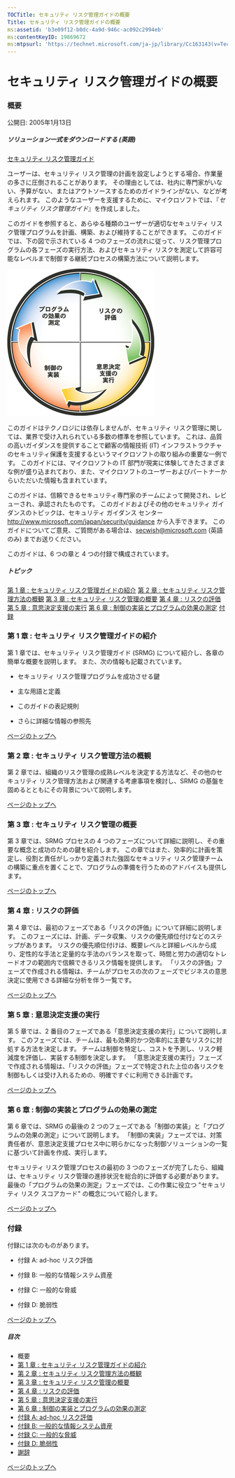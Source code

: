 ```yaml
---
TOCTitle: セキュリティ リスク管理ガイドの概要
Title: セキュリティ リスク管理ガイドの概要
ms:assetid: 'b3e09f12-b0dc-4a9d-946c-ac092c2994eb'
ms:contentKeyID: 19869672
ms:mtpsurl: 'https://technet.microsoft.com/ja-jp/library/Cc163143(v=TechNet.10)'
---
```


セキュリティ リスク管理ガイドの概要
===================================

### 概要

公開日: 2005年1月13日

##### **ソリューション一式をダウンロードする** (英語)

[セキュリティ リスク管理ガイド](http://go.microsoft.com/fwlink/?linkid=32050)

ユーザーは、セキュリティ リスク管理の計画を設定しようとする場合、作業量の多さに圧倒されることがあります。 その理由としては、社内に専門家がいない、予算がない、またはアウトソースするためのガイドラインがない、などが考えられます。 このようなユーザーを支援するために、マイクロソフトでは、『*セキュリティ リスク管理ガイド*』を作成しました。 

このガイドを参照すると、あらゆる種類のユーザーが適切なセキュリティ リスク管理プログラムを計画、構築、および維持することができます。 このガイドでは、下の図で示されている 4 つのフェーズの流れに従って、リスク管理プログラムの各フェーズの実行方法、およびセキュリティ リスクを測定して許容可能なレベルまで制御する継続プロセスの構築方法について説明します。

![](images/Cc163143.Overvi01(ja-jp,TechNet.10).gif)

このガイドはテクノロジには依存しませんが、セキュリティ リスク管理に関しては、業界で受け入れられている多数の標準を参照しています。 これは、品質の高いガイダンスを提供することで顧客の情報技術 (IT) インフラストラクチャのセキュリティ保護を支援するというマイクロソフトの取り組みの重要な一例です。 このガイドには、マイクロソフトの IT 部門が現実に体験してきたさまざまな例が盛り込まれており、また、マイクロソフトのユーザーおよびパートナーからいただいた情報も含まれています。

このガイドは、信頼できるセキュリティ専門家のチームによって開発され、レビューされ、承認されたものです。 このガイドおよびその他のセキュリティ ガイダンスのトピックは、セキュリティ ガイダンス センター <http://www.microsoft.com/japan/security/guidance> から入手できます。 このガイドについてご意見、ご質問がある場合は、[secwish@microsoft.com](mailto:secwish@microsoft.com?subject=microsoft%20identity%20and%20access%20management%20series) (英語のみ) までお送りください。  

このガイドは、6 つの章と 4 つの付録で構成されています。

##### トピック

[](#egaa)[第 1 章 : セキュリティ リスク管理ガイドの紹介](#egaa)
[](#efaa)[第 2 章 : セキュリティ リスク管理方法の概観](#efaa)
[](#eeaa)[第 3 章 : セキュリティ リスク管理の概要](#eeaa)
[](#edaa)[第 4 章 : リスクの評価](#edaa)
[](#ecaa)[第 5 章 : 意思決定支援の実行](#ecaa)
[](#ebaa)[第 6 章 : 制御の実装とプログラムの効果の測定](#ebaa)
[](#eaaa)[付録](#eaaa)

### 第 1 章 : セキュリティ リスク管理ガイドの紹介

第 1 章では、セキュリティ リスク管理ガイド (SRMG) について紹介し、各章の簡単な概要を説明します。 また、次の情報も記載されています。

-   セキュリティ リスク管理プログラムを成功させる鍵

-   主な用語と定義

-   このガイドの表記規則

-   さらに詳細な情報の参照先

[](#mainsection)[ページのトップへ](#mainsection)

### 第 2 章 : セキュリティ リスク管理方法の概観

第 2 章では、組織のリスク管理の成熟レベルを決定する方法など、その他のセキュリティ リスク管理方法および関連する考慮事項を検討し、SRMG の基盤を固めるとともにその背景について説明します。

[](#mainsection)[ページのトップへ](#mainsection)

### 第 3 章 : セキュリティ リスク管理の概要

第 3 章では、SRMG プロセスの 4 つのフェーズについて詳細に説明し、その重要な概念と成功のための鍵を紹介します。 この章ではまた、効率的に計画を策定し、役割と責任がしっかり定義された強固なセキュリティ リスク管理チームの構築に重点を置くことで、プログラムの準備を行うためのアドバイスも提供します。

[](#mainsection)[ページのトップへ](#mainsection)

### 第 4 章 : リスクの評価

第 4 章では、最初のフェーズである「リスクの評価」について詳細に説明します。 このフェーズには、計画、データ収集、リスクの優先順位付けなどのステップがあります。 リスクの優先順位付けは、概要レベルと詳細レベルから成り、定性的な手法と定量的な手法のバランスを取って、時間と労力の適切なトレードオフの範囲内で信頼できるリスク情報を提供します。 「リスクの評価」フェーズで作成される情報は、チームがプロセスの次のフェーズでビジネスの意思決定に使用できる詳細な分析を伴う一覧です。

[](#mainsection)[ページのトップへ](#mainsection)

### 第 5 章 : 意思決定支援の実行

第 5 章では、2 番目のフェーズである「意思決定支援の実行」について説明します。 このフェーズでは、チームは、最も効果的かつ効率的に主要なリスクに対処する方法を決定します。 チームは制御を特定し、コストを予測し、リスク軽減度を評価し、実装する制御を決定します。 「意思決定支援の実行」フェーズで作成される情報は、「リスクの評価」フェーズで特定された上位の各リスクを制御もしくは受け入れるための、明確ですぐに利用できる計画です。

[](#mainsection)[ページのトップへ](#mainsection)

### 第 6 章 : 制御の実装とプログラムの効果の測定

第 6 章では、SRMG の最後の 2 つのフェーズである「制御の実装」と「プログラムの効果の測定」について説明します。 「制御の実装」フェーズでは、対策責任者が、意思決定支援プロセス中に明らかになった制御ソリューションの一覧に基づいて計画を作成、実行します。

セキュリティ リスク管理プロセスの最初の 3 つのフェーズが完了したら、組織は、セキュリティ リスク管理の進捗状況を総合的に評価する必要があります。 最後の「プログラムの効果の測定」フェーズでは、この作業に役立つ "セキュリティ リスク スコアカード" の概念について紹介します。

[](#mainsection)[ページのトップへ](#mainsection)

### 付録

付録には次のものがあります。

-   付録 A: ad-hoc リスク評価

-   付録 B: 一般的な情報システム資産

-   付録 C: 一般的な脅威

-   付録 D: 脆弱性

[](#mainsection)[ページのトップへ](#mainsection)

##### 目次

-   概要
-   [第 1 章 : セキュリティ リスク管理ガイドの紹介](https://technet.microsoft.com/ja-jp/library/23a5cdd6-e148-4663-95d5-22f9a45ba0a7(v=TechNet.10))
-   [第 2 章 : セキュリティ リスク管理方法の概観](https://technet.microsoft.com/ja-jp/library/fbab4700-db53-4bfc-a595-3f5ec41291d7(v=TechNet.10))
-   [第 3 章 : セキュリティ リスク管理の概要](https://technet.microsoft.com/ja-jp/library/fc9856f8-d963-4046-9700-46b8a60a4d07(v=TechNet.10))
-   [第 4 章 : リスクの評価](https://technet.microsoft.com/ja-jp/library/1f2374e3-921d-4261-9aac-2ce6f594b5a8(v=TechNet.10))
-   [第 5 章 : 意思決定支援の実行](https://technet.microsoft.com/ja-jp/library/c07e7a11-1eb6-4335-9d81-d8c6b8184959(v=TechNet.10))
-   [第 6 章 : 制御の実装とプログラムの効果の測定](https://technet.microsoft.com/ja-jp/library/d75cfc15-9a52-4d66-b13c-fab1e5ae57c4(v=TechNet.10))
-   [付録 A: ad-hoc リスク評価](https://technet.microsoft.com/ja-jp/library/b06cc97f-2aaa-4ce3-8b84-b708d7069ade(v=TechNet.10))
-   [付録 B: 一般的な情報システム資産](https://technet.microsoft.com/ja-jp/library/ff59725b-d61b-48f7-9019-9f2f6c59e2d4(v=TechNet.10))
-   [付録 C: 一般的な脅威](https://technet.microsoft.com/ja-jp/library/bc5eff74-2fea-4373-9658-3080c7319054(v=TechNet.10))
-   [付録 D: 脆弱性](https://technet.microsoft.com/ja-jp/library/dc2cb11c-5cc0-4eac-b483-ddc96083011c(v=TechNet.10))
-   [謝辞](https://technet.microsoft.com/ja-jp/library/6efeeabd-b1e6-4af4-a9ac-fd912076bcb0(v=TechNet.10))

[](#mainsection)[ページのトップへ](#mainsection)
